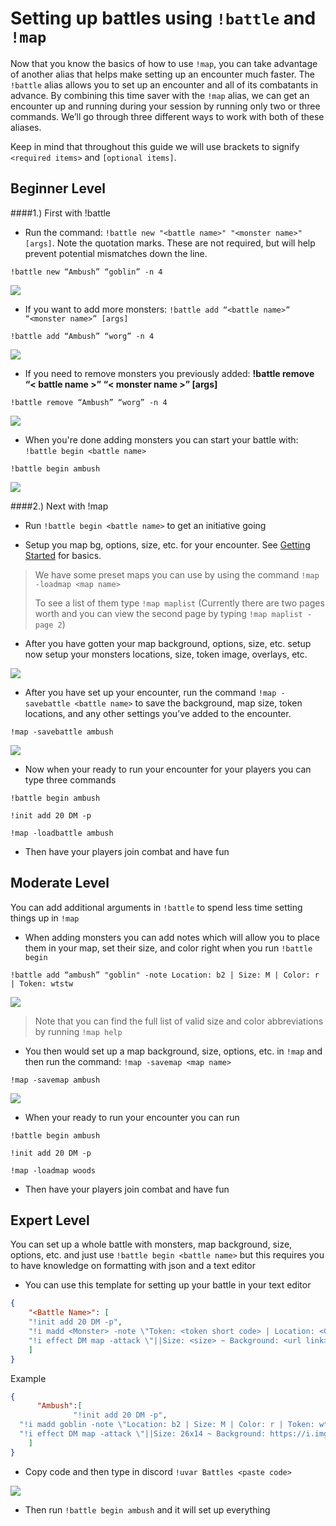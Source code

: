 # Setting up battles using `!battle` and `!map`

Now that you know the basics of how to use `!map`, you can take advantage of another alias that helps make setting up an encounter much faster.  The `!battle` alias allows you to set up an encounter and all of its combatants in advance.  By combining this time saver with the `!map` alias, we can get an encounter up and running during your session by running only two or three commands.  We’ll go through three different ways to work with both of these aliases.

Keep in mind that throughout this guide we will use brackets to signify `<required items>` and `[optional items]`.

## Beginner Level

####1.) First with !battle

- Run the command: `!battle new "<battle name>" "<monster name>" [args]`.  Note the quotation marks.  These are not required, but will help prevent potential mismatches down the line.

`!battle new “Ambush” “goblin” -n 4`

![](https://cdn.discordapp.com/attachments/695782699834540082/764150875446837258/Screen_Shot_2020-10-08_at_7.05.11_AM.png)

- If you want to add more monsters: `!battle add “<battle name>” “<monster name>” [args]`

`!battle add “Ambush” “worg” -n 4`

![](https://cdn.discordapp.com/attachments/695782699834540082/764151326874664990/Screen_Shot_2020-10-08_at_7.05.53_AM.png)

- If you need to remove monsters you previously added: **!battle remove “< battle name >” “< monster name >” [args]**

`!battle remove “Ambush” “worg” -n 4`

![](https://cdn.discordapp.com/attachments/695782699834540082/764151613236707378/Screen_Shot_2020-10-08_at_7.06.51_AM.png)

- When you're done adding monsters you can start your battle with: `!battle begin <battle name>`

`!battle begin ambush`

![](https://cdn.discordapp.com/attachments/695782699834540082/764151845039374356/Screen_Shot_2020-10-08_at_7.20.06_AM.png)

####2.) Next with !map

- Run  `!battle begin <battle name>` to get an initiative going

- Setup you map bg, options, size, etc. for your encounter. See [Getting Started](http://docs.otfbm.com/#/guides_getting_started) for basics.

> We have some preset maps you can use by using the command `!map -loadmap <map name>`
>
> To see a list of them type `!map maplist` (Currently there are two pages worth and you can view the second page by typing `!map maplist -page 2`)

- After you have gotten your map background, options, size, etc. setup now setup your monsters locations, size, token image, overlays, etc.

![](https://cdn.discordapp.com/attachments/695782699834540082/764230688387629066/Screen_Shot_2020-10-08_at_7.30.03_AM.png)

- After you have set up your encounter, run the command `!map -savebattle <battle name>` to save the background, map size, token locations, and any other settings you’ve added to the encounter.

`!map -savebattle ambush`

![](https://cdn.discordapp.com/attachments/695782699834540082/764231326676549632/Screen_Shot_2020-10-08_at_7.31.42_AM.png)

- Now when your ready to run your encounter for your players you can type three commands

`!battle begin ambush`

`!init add 20 DM -p`

`!map -loadbattle ambush`

- Then have your players join combat and have fun

## Moderate Level

You can add additional arguments in `!battle` to spend less time setting things up in `!map`

- When adding monsters you can add notes which will allow you to place them in your map, set their size, and color right when you run `!battle begin`

`!battle add “ambush” "goblin" -note Location: b2 | Size: M | Color: r | Token: wtstw`

![](https://cdn.discordapp.com/attachments/695782699834540082/764233446703759365/Screen_Shot_2020-10-09_at_3.10.32_PM.png)

> Note that you can find the full list of valid size and color abbreviations by running `!map help`

- You then would set up a map background, size, options, etc. in `!map` and then run the command: `!map -savemap <map name>`

`!map -savemap ambush`

![](https://cdn.discordapp.com/attachments/695782699834540082/764236623692955708/Screen_Shot_2020-10-09_at_3.23.16_PM.png)

- When your ready to run your encounter you can run

`!battle begin ambush`

`!init add 20 DM -p`

`!map -loadmap woods`

- Then have your players join combat and have fun

## Expert Level

You can set up a whole battle with monsters, map background, size, options, etc. and just use `!battle begin <battle name>` but this requires you to have knowledge on formatting with json and a text editor

- You can use this template for setting up your battle in your text editor

```json
{
    "<Battle Name>": [
    "!init add 20 DM -p",
    "!i madd <Monster> -note \"Token: <token short code> | Location: <Grid Location>\" <Other Modifiers>",
    "!i effect DM map -attack \"||Size: <size> ~ Background: <url link> ~ Options: <options> ~ Objects: <object> ~ Walls: <wall>\""
    ]
}
```

Example

```json
{
      "Ambush":[
              "!init add 20 DM -p",
  "!i madd goblin -note \"Location: b2 | Size: M | Color: r | Token: wtstw\"",
  "!i effect DM map -attack \"||Size: 26x14 ~ Background: https://i.imgur.com/O2tMCFC.jpg ~ Options: dc60\""
    ]
}
```

- Copy code and then type in discord `!uvar Battles <paste code>`

![](https://cdn.discordapp.com/attachments/695782699834540082/764238746983333928/Screen_Shot_2020-10-09_at_3.31.43_PM.png)

- Then run `!battle begin ambush` and it will set up everything






